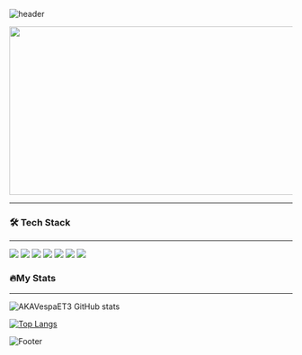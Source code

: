 ![header](https://capsule-render.vercel.app/api?type=waving&color=47A248&fontAlign=50&fontAlignY=30&text=AKAVespaET3&desc=developer&descAlign=70&descAlignY=55&height=200&fontSize=60&fontColor=ffffff)

<div id="badges" align="center">
  <img src="https://komarev.com/ghpvc/?username=AKAVespaET3&style=flat-square&color=blue" alt=""/>
</div>

<div align="center">
  <img src="https://media.giphy.com/media/dWesBcTLavkZuG35MI/giphy.gif" width="600" height="300"/>
</div>

---

### 🛠 Tech Stack 
---

<img src="https://img.shields.io/badge/Python-3776AB?style=for-the-badge&logo=Python&logoColor=white"><a>
<img src="https://img.shields.io/badge/html5-E34F26?style=for-the-badge&logo=html5&logoColor=white"><a>
<img src="https://img.shields.io/badge/JAVA-437291?style=for-the-badge&logo=openjdk&logoColor=white"><a>
<img src="https://img.shields.io/badge/pandas-150458?style=for-the-badge&logo=pandas&logoColor=white"><a>
<img src="https://img.shields.io/badge/MySQL-4479A1?style=for-the-badge&logo=mysql&logoColor=white"/><a>
<img src="https://img.shields.io/badge/mongodb-47A248?style=for-the-badge&logo=mongodb&logoColor=white"/><a>
<img src="https://img.shields.io/badge/github-181717?style=for-the-badge&logo=github&logoColor=white"/><a>

### 🔥My Stats 
---
![AKAVespaET3 GitHub stats](https://github-readme-stats.vercel.app/api?username=AKAVespaET3&show_icons=true&hide=contribs,prs&cache_seconds=86400&theme=graywhite)

[![Top Langs](https://github-readme-stats.vercel.app/api/top-langs/?username=AKAVespaET3&layout=compact)](https://github.com/anuraghazra/github-readme-stats)

![Footer](https://capsule-render.vercel.app/api?type=waving&color=47A248&height=200&section=footer)
